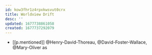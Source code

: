 ```yaml
---
id: kow3fhr1z4rpxkwsvut0crx
title: Worldview Drift
desc: ''
updated: 1677738861058
created: 1677737292079
---
```


* [[p.mentioned]] @Henry-David-Thoreau, @David-Foster-Wallace, @Mary-Oliver as 